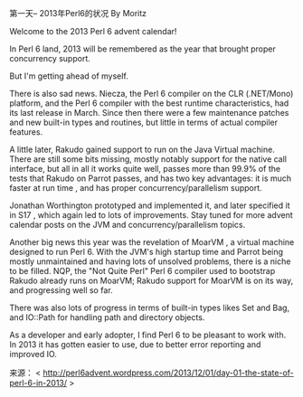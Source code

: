 第一天– 2013年Perl6的状况 By   Moritz


Welcome to the 2013 Perl 6 advent calendar!

In Perl 6 land, 2013 will be remembered as the year that brought proper concurrency support.

But I'm getting ahead of myself.

There is also sad news. Niecza, the Perl 6 compiler on the CLR (.NET/Mono) platform, and the Perl 6 compiler with the best runtime characteristics, had its last release in March. Since then there were a few maintenance patches and new built-in types and routines, but little in terms of actual compiler features.

A little later, Rakudo gained support to run on the Java Virtual machine. There are still some bits missing, mostly notably support for the native call interface, but all in all it works quite well, passes more than 99.9% of the tests that Rakudo on Parrot passes, and has two key advantages: it is  much faster   at run time , and has proper concurrency/parallelism support.

Jonathan Worthington prototyped and implemented it, and later specified it in  S17 , which again led to lots of improvements. Stay tuned for more advent calendar posts on the JVM and concurrency/parallelism topics.

Another big news this year was the revelation of  MoarVM , a virtual machine designed to run Perl 6. With the JVM's high startup time and Parrot being mostly unmaintained and having lots of unsolved problems, there is a niche to be filled. NQP, the "Not Quite Perl" Perl 6 compiler used to bootstrap Rakudo already runs on MoarVM; Rakudo support for MoarVM is on its way, and progressing well so far.

There was also lots of progress in terms of built-in types likes Set and Bag, and IO::Path for handling path and directory objects.

As a developer and early adopter, I find Perl 6 to be pleasant to work with. In 2013 it has gotten easier to use, due to better error reporting and improved IO.

来源： < http://perl6advent.wordpress.com/2013/12/01/day-01-the-state-of-perl-6-in-2013/ >  